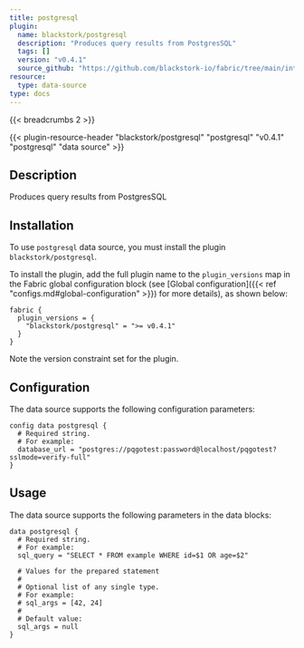 ```yaml
---
title: postgresql
plugin:
  name: blackstork/postgresql
  description: "Produces query results from PostgresSQL"
  tags: []
  version: "v0.4.1"
  source_github: "https://github.com/blackstork-io/fabric/tree/main/internal/postgresql/"
resource:
  type: data-source
type: docs
---
```


{{< breadcrumbs 2 >}}

{{< plugin-resource-header "blackstork/postgresql" "postgresql" "v0.4.1" "postgresql" "data source" >}}

## Description
Produces query results from PostgresSQL

## Installation

To use `postgresql` data source, you must install the plugin `blackstork/postgresql`.

To install the plugin, add the full plugin name to the `plugin_versions` map in the Fabric global configuration block (see [Global configuration]({{< ref "configs.md#global-configuration" >}}) for more details), as shown below:

```hcl
fabric {
  plugin_versions = {
    "blackstork/postgresql" = ">= v0.4.1"
  }
}
```

Note the version constraint set for the plugin.

## Configuration

The data source supports the following configuration parameters:

```hcl
config data postgresql {
  # Required string.
  # For example:
  database_url = "postgres://pqgotest:password@localhost/pqgotest?sslmode=verify-full"
}
```

## Usage

The data source supports the following parameters in the data blocks:

```hcl
data postgresql {
  # Required string.
  # For example:
  sql_query = "SELECT * FROM example WHERE id=$1 OR age=$2"

  # Values for the prepared statement
  #
  # Optional list of any single type.
  # For example:
  # sql_args = [42, 24]
  # 
  # Default value:
  sql_args = null
}
```